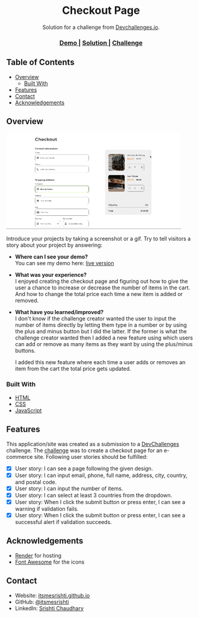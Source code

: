 <!-- Please update value in the {}  -->

<h1 align="center">Checkout Page</h1>

<div align="center">
   Solution for a challenge from  <a href="http://devchallenges.io" target="_blank">Devchallenges.io</a>.
</div>

<div align="center">
  <h3>
    <a href="https://devchallenges-responsivepath-project6.onrender.com/">
      Demo
    </a>
    <span> | </span>
    <a href="https://github.com/itsmesrishti/devchallenges-responsivepath/tree/main/checkout-page-master">
      Solution
    </a>
    <span> | </span>
    <a href="https://devchallenges.io/challenges/0J1NxxGhOUYVqihwegfO">
      Challenge
    </a>
  </h3>
</div>

<!-- TABLE OF CONTENTS -->

## Table of Contents

- [Overview](#overview)
  - [Built With](#built-with)
- [Features](#features)
- [Contact](#contact)
- [Acknowledgements](#acknowledgements)

<!-- OVERVIEW -->

## Overview

![screenshot](checkout-page.gif)

Introduce your projects by taking a screenshot or a gif. Try to tell visitors a story about your project by answering:

- **Where can I see your demo?**<br>
  You can see my demo here: [live version](https://devchallenges-responsivepath-project6.netlify.app/)
  
- **What was your experience?**<br>
  I enjoyed creating the checkout page and figuring out how to give the user a chance to increase or decrease the number of items in the cart. And how to change the total price each time a new item is added or removed. 
  
- **What have you learned/improved?**<br>
  I don't know if the challenge creator wanted the user to input the number of items directly by letting them type in a number or by using the plus and minus button but I did the latter. If the former is what the challenge creator wanted then I added a new feature using which users can add or remove as many items as they want by using the plus/minus buttons.

  I added this new feature where each time a user adds or removes an item from the cart the total price gets updated.

### Built With

<!-- This section should list any major frameworks that you built your project using. Here are a few examples.-->

- [HTML](https://developer.mozilla.org/en-US/docs/Web/HTML)
- [CSS](https://developer.mozilla.org/en-US/docs/Web/CSS)
- [JavaScript](https://developer.mozilla.org/en-US/docs/Web/JavaScript)

## Features

<!-- List the features of your application or follow the template. Don't share the figma file here :) -->

This application/site was created as a submission to a [DevChallenges](https://devchallenges.io/challenges) challenge. The [challenge](https://devchallenges.io/challenges/gcbWLxG6wdennelX7b8I) was to create a checkout page for an e-commerce site. Following user stories should be fulfilled:
- [x] User story: I can see a page following the given design.
- [x] User story:  I can input email, phone, full name, address, city, country, and postal code.
- [x] User story: I can input the number of items.
- [x] User story: I can select at least 3 countries from the dropdown.
- [x] User story: When I click the submit button or press enter, I can see a warning if validation fails.
- [x] User story: When I click the submit button or press enter, I can see a successful alert if validation succeeds.

## Acknowledgements

<!-- This section should list any articles or add-ons/plugins that helps you to complete the project. This is optional but it will help you in the future. For exmpale -->

- [Render](https://render.com/) for hosting
- [Font Awesome](https://fontawesome.com/) for the icons

## Contact

- Website: [itsmesrishti.github.io](https://{itsmesrishti.github.io/})
- GitHub: [@itsmesrishti](https://{github.com/itsmesrishti})
- LinkedIn: [Srishti Chaudhary](https://{https://www.linkedin.com/in/srishtichaudhary/})

